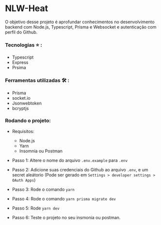 # NLW-Heat

O objetivo desse projeto é aprofundar conhecimentos no desenvolvimento backend com Node.js, Typescript, Prisma e Websocket e autenticação com perfil do Github.

### Tecnologias :star: :
- Typescript
- Express
- Prsima

### Ferramentas utilizadas :hammer_and_wrench: :
- Prisma
- socket.io
- Jsonwebtoken
- bcryptjs

### Rodando o projeto:
- Requisitos:
	- Node.js
	- Yarn
	- Insomnia ou Postman

- Passo 1: Altere o nome do arquivo `.env.example` para `.env`
- Passo 2: Adicione suas credenciais do Github ao arquivo `.env`, e um secret aleátorio (Pode ser gerado em `Settings > developer settings > OAuth Apps`)
- Passo 3: Rode o comando `yarn`
- Passo 4: Rode o comando `yarn prisma migrate dev`
- Passo 5: Rode `yarn dev`
- Passo 6: Teste o projeto no seu insmonia ou postman.
